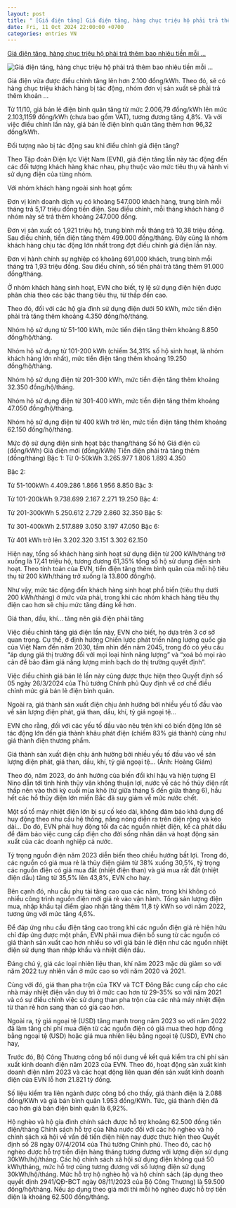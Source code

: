 ```yaml
---
layout: post
title: " [Giá điện tăng] Giá điện tăng, hàng chục triệu hộ phải trả thêm bao nhiêu tiền mỗi ..."
date: Fri, 11 Oct 2024 22:00:00 +0700
categories: entries VN
---
```

[Giá điện tăng, hàng chục triệu hộ phải trả thêm bao nhiêu tiền mỗi ...](https://vietnamnet.vn/gia-dien-tang-hang-chuc-trieu-ho-phai-tra-them-bao-nhieu-tien-moi-thang-2331188.html)

![Giá điện tăng, hàng chục triệu hộ phải trả thêm bao nhiêu tiền mỗi ...](https://static-images.vnncdn.net/vps_images_publish/000001/000003/2024/10/12/gia-dien-tang-hang-chuc-trieu-ho-phai-tra-them-bao-nhieu-tien-moi-thang-6288.jpg?width=0&s=GvHkRSJJxk-x4Eaqa41eIw)

Giá điện vừa được điều chỉnh tăng lên hơn 2.100 đồng/kWh. Theo đó, sẽ có hàng chục triệu khách hàng bị tác động, nhóm đơn vị sản xuất sẽ phải trả thêm khoản ...

Từ 11/10, giá bán lẻ điện bình quân tăng từ mức 2.006,79 đồng/kWh lên mức 2.103,1159 đồng/kWh (chưa bao gồm VAT), tương đương tăng 4,8%. Và với việc điều chỉnh lần này, giá bán lẻ điện bình quân tăng thêm hơn 96,32 đồng/kWh.

Đối tượng nào bị tác động sau khi điều chỉnh giá điện tăng?

Theo Tập đoàn Điện lực Việt Nam (EVN), giá điện tăng lần này tác động đến các đối tượng khách hàng khác nhau, phụ thuộc vào mức tiêu thụ và hành vi sử dụng điện của từng nhóm.

Với nhóm khách hàng ngoài sinh hoạt gồm:

Đơn vị kinh doanh dịch vụ có khoảng 547.000 khách hàng, trung bình mỗi tháng trả 5,17 triệu đồng tiền điện. Sau điều chỉnh, mỗi tháng khách hàng ở nhóm này sẽ trả thêm khoảng 247.000 đồng.

Đơn vị sản xuất có 1,921 triệu hộ, trung bình mỗi tháng trả 10,38 triệu đồng. Sau điều chỉnh, tiền điện tăng thêm 499.000 đồng/tháng. Đây cũng là nhóm khách hàng chịu tác động lớn nhất trong đợt điều chỉnh giá điện lần này.

Đơn vị hành chính sự nghiệp có khoảng 691.000 khách, trung bình mỗi tháng trả 1,93 triệu đồng. Sau điều chỉnh, số tiền phải trả tăng thêm 91.000 đồng/tháng.

Ở nhóm khách hàng sinh hoạt, EVN cho biết, tỷ lệ sử dụng điện hiện được phân chia theo các bậc thang tiêu thụ, từ thấp đến cao.

Theo đó, đối với các hộ gia đình sử dụng điện dưới 50 kWh, mức tiền điện phải trả tăng thêm khoảng 4.350 đồng/hộ/tháng.

Nhóm hộ sử dụng từ 51-100 kWh, mức tiền điện tăng thêm khoảng 8.850 đồng/hộ/tháng.

Nhóm hộ sử dụng từ 101-200 kWh (chiếm 34,31% số hộ sinh hoạt, là nhóm khách hàng lớn nhất), mức tiền điện tăng thêm khoảng 19.250 đồng/hộ/tháng.

Nhóm hộ sử dụng điện từ 201-300 kWh, mức tiền điện tăng thêm khoảng 32.350 đồng/hộ/tháng.

Nhóm hộ sử dụng điện từ 301-400 kWh, mức tiền điện tăng thêm khoảng 47.050 đồng/hộ/tháng.

Nhóm hộ sử dụng điện từ 400 kWh trở lên, mức tiền điện tăng thêm khoảng 62.150 đồng/hộ/tháng.

Mức độ sử dụng điện sinh hoạt bậc thang/tháng Số hộ Giá điện cũ (đồng/kWh) Giá điện mới (đồng/kWh) Tiền điện phải trả tăng thêm (đồng/tháng) Bậc 1: Từ 0-50kWh 3.265.977 1.806 1.893 4.350



Bậc 2:

Từ 51-100kWh 4.409.286 1.866 1.956 8.850 Bậc 3:

Từ 101-200kWh 9.738.699 2.167 2.271 19.250 Bậc 4:

Từ 201-300kWh 5.250.612 2.729 2.860 32.350 Bậc 5:

Từ 301-400kWh 2.517.889 3.050 3.197 47.050 Bậc 6:

Từ 401 kWh trở lên 3.202.320 3.151 3.302 62.150

Hiện nay, tổng số khách hàng sinh hoạt sử dụng điện từ 200 kWh/tháng trở xuống là 17,41 triệu hộ, tương đương 61,35% tổng số hộ sử dụng điện sinh hoạt. Theo tính toán của EVN, tiền điện tăng thêm bình quân của mỗi hộ tiêu thụ từ 200 kWh/tháng trở xuống là 13.800 đồng/hộ.

Như vậy, mức tác động đến khách hàng sinh hoạt phổ biến (tiêu thụ dưới 200 kWh/tháng) ở mức vừa phải, trong khi các nhóm khách hàng tiêu thụ điện cao hơn sẽ chịu mức tăng đáng kể hơn.

Giá than, dầu, khí… tăng nên giá điện phải tăng

Việc điều chỉnh tăng giá điện lần này, EVN cho biết, họ dựa trên 3 cơ sở quan trọng. Cụ thể, ở định hướng Chiến lược phát triển năng lượng quốc gia của Việt Nam đến năm 2030, tầm nhìn đến năm 2045, trong đó có yêu cầu “áp dụng giá thị trường đối với mọi loại hình năng lượng” và “xoá bỏ mọi rào cản để bảo đảm giá năng lượng minh bạch do thị trường quyết định”.

Việc điều chỉnh giá bán lẻ lần này cũng được thực hiện theo Quyết định số 05 ngày 26/3/2024 của Thủ tướng Chính phủ Quy định về cơ chế điều chỉnh mức giá bán lẻ điện bình quân.

Ngoài ra, giá thành sản xuất điện chịu ảnh hưởng bởi nhiều yếu tố đầu vào về sản lượng điện phát, giá than, dầu, khí, tỷ giá ngoại tệ…

EVN cho rằng, đối với các yếu tố đầu vào nêu trên khi có biến động lớn sẽ tác động lớn đến giá thành khâu phát điện (chiếm 83% giá thành) cũng như giá thành điện thương phẩm.

Giá thành sản xuất điện chịu ảnh hưởng bởi nhiều yếu tố đầu vào về sản lượng điện phát, giá than, dầu, khí, tỷ giá ngoại tệ… (Ảnh: Hoàng Giám)

Theo đó, năm 2023, do ảnh hưởng của biến đổi khí hậu và hiện tượng El Nino dẫn tới tình hình thủy văn không thuận lợi, nước về các hồ thủy điện rất thấp nên vào thời kỳ cuối mùa khô (từ giữa tháng 5 đến giữa tháng 6), hầu hết các hồ thủy điện lớn miền Bắc đã suy giảm về mức nước chết.

Một số tổ máy nhiệt điện lớn bị sự cố kéo dài, không đảm bảo khả dụng để huy động theo nhu cầu hệ thống, nắng nóng diễn ra trên diện rộng và kéo dài... Do đó, EVN phải huy động tối đa các nguồn nhiệt điện, kể cả phát dầu để đảm bảo việc cung cấp điện cho đời sống nhân dân và hoạt động sản xuất của các doanh nghiệp cả nước.

Tỷ trọng nguồn điện năm 2023 diễn biến theo chiều hướng bất lợi. Trong đó, các nguồn có giá mua rẻ là thủy điện giảm từ 38% xuống 30,5%, tỷ trọng các nguồn điện có giá mua đắt (nhiệt điện than) và giá mua rất đắt (nhiệt điện dầu) tăng từ 35,5% lên 43,8%, EVN cho hay.

Bên cạnh đó, nhu cầu phụ tải tăng cao qua các năm, trong khi không có nhiều công trình nguồn điện mới giá rẻ vào vận hành. Tổng sản lượng điện mua, nhập khẩu tại điểm giao nhận tăng thêm 11,8 tỷ kWh so với năm 2022, tương ứng với mức tăng 4,6%.

Để đáp ứng nhu cầu điện tăng cao trong khi các nguồn điện giá rẻ hiện hữu chỉ đáp ứng được một phần, EVN phải mua điện bổ sung từ các nguồn có giá thành sản xuất cao hơn nhiều so với giá bán lẻ điện như các nguồn nhiệt điện sử dụng than nhập khẩu và nhiệt điện dầu.

Đáng chú ý, giá các loại nhiên liệu than, khí năm 2023 mặc dù giảm so với năm 2022 tuy nhiên vẫn ở mức cao so với năm 2020 và 2021.

Cùng với đó, giá than pha trộn của TKV và TCT Đông Bắc cung cấp cho các nhà máy nhiệt điện vẫn duy trì ở mức cao hơn từ 29-35% so với năm 2021 và có sự điều chỉnh việc sử dụng than pha trộn của các nhà máy nhiệt điện từ than rẻ hơn sang than có giá cao hơn.

Ngoài ra, tỷ giá ngoại tệ (USD) tăng mạnh trong năm 2023 so với năm 2022 đã làm tăng chi phí mua điện từ các nguồn điện có giá mua theo hợp đồng bằng ngoại tệ (USD) hoặc giá mua nhiên liệu bằng ngoại tệ (USD), EVN cho hay,

Trước đó, Bộ Công Thương công bố nội dung về kết quả kiểm tra chi phí sản xuất kinh doanh điện năm 2023 của EVN. Theo đó, hoạt động sản xuất kinh doanh điện năm 2023 và các hoạt động liên quan đến sản xuất kinh doanh điện của EVN lỗ hơn 21.821 tỷ đồng.

Số liệu kiểm tra liên ngành được công bố cho thấy, giá thành điện là 2.088 đồng/KWh và giá bán bình quân 1.953 đồng/KWh. Tức, giá thành điện đã cao hơn giá bán điện bình quân là 6,92%.

Hộ nghèo và hộ gia đình chính sách được hỗ trợ khoảng 62.500 đồng tiền điện/tháng Chính sách hỗ trợ của Nhà nước đối với các hộ nghèo và hộ chính sách xã hội về vấn đề tiền điện hiện nay được thực hiện theo Quyết định số 28 ngày 07/4/2014 của Thủ tướng Chính phủ. Theo đó, các hộ nghèo được hỗ trợ tiền điện hàng tháng tương đương với lượng điện sử dụng 30kWh/hộ/tháng. Các hộ chính sách xã hội sử dụng điện không quá 50 kWh/tháng, mức hỗ trợ cũng tương đương với số lượng điện sử dụng 30kWh/hộ/tháng. Mức hỗ trợ hộ nghèo hộ và hộ chính sách (áp dụng theo quyết định 2941/QĐ-BCT ngày 08/11/2023 của Bộ Công Thương) là 59.500 đồng/hộ/tháng. Nếu áp dụng theo giá mới thì mỗi hộ nghèo được hỗ trợ tiền điện là khoảng 62.500 đồng/tháng.

